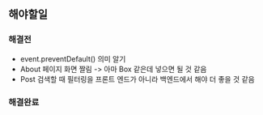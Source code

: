 ## 해야할일

### 해결전

- event.preventDefault() 의미 알기
- About 페이지 화면 짤림 -> 아마 Box 같은데 넣으면 될 것 같음
- Post 검색할 때 필터링을 프론트 엔드가 아니라 백엔드에서 해야 더 좋을 것 같음

### 해결완료

